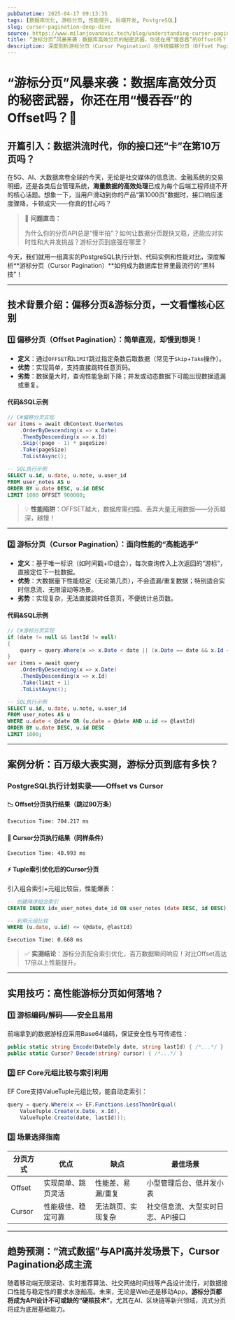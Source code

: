 ```yaml
---
pubDatetime: 2025-04-17 09:13:35
tags: [数据库优化, 游标分页, 性能提升, 后端开发, PostgreSQL]
slug: cursor-pagination-deep-dive
source: https://www.milanjovanovic.tech/blog/understanding-cursor-pagination-and-why-its-so-fast-deep-dive
title: “游标分页”风暴来袭：数据库高效分页的秘密武器，你还在用“慢吞吞”的Offset吗？
description: 深度剖析游标分页（Cursor Pagination）与传统偏移分页（Offset Pagination）在大数据场景下的性能差异，结合PostgreSQL真实执行计划、代码示例与优化技巧，带你掌握API接口高性能分页的最佳实践，助力后端开发能力升级！
---
```


# “游标分页”风暴来袭：数据库高效分页的秘密武器，你还在用“慢吞吞”的Offset吗？🚀

## 开篇引入：数据洪流时代，你的接口还“卡”在第10万页吗？

在5G、AI、大数据席卷全球的今天，无论是社交媒体的信息流、金融系统的交易明细，还是各类后台管理系统，**海量数据的高效处理**已成为每个后端工程师绕不开的核心话题。想象一下，当用户滑动到你的产品“第1000页”数据时，接口响应速度骤降，卡顿成灾——你真的甘心吗？

> 🎯 **问题直击：**
>
> 为什么你的分页API总是“慢半拍”？如何让数据分页既快又稳，还能应对实时性和大并发挑战？游标分页到底强在哪里？

今天，我们就用一组真实的PostgreSQL执行计划、代码实例和性能对比，深度解析**游标分页（Cursor Pagination）**如何成为数据库世界里最流行的“黑科技”！

---

## 技术背景介绍：偏移分页&游标分页，一文看懂核心区别

### 1️⃣ 偏移分页（Offset Pagination）：简单直观，却慢到想哭！

- **定义**：通过`OFFSET`和`LIMIT`跳过指定条数后取数据（常见于`Skip`+`Take`操作）。
- **优势**：实现简单，支持直接跳转任意页码。
- **劣势**：数据量大时，查询性能急剧下降；并发或动态数据下可能出现数据遗漏或重复。

#### 代码&SQL示例

```csharp
// C#偏移分页实现
var items = await dbContext.UserNotes
    .OrderByDescending(x => x.Date)
    .ThenByDescending(x => x.Id)
    .Skip((page - 1) * pageSize)
    .Take(pageSize)
    .ToListAsync();
```

```sql
-- SQL执行示例
SELECT u.id, u.date, u.note, u.user_id
FROM user_notes AS u
ORDER BY u.date DESC, u.id DESC
LIMIT 1000 OFFSET 900000;
```

> 💡 **性能陷阱**：OFFSET越大，数据库需扫描、丢弃大量无用数据——分页越深，越慢！

---

### 2️⃣ 游标分页（Cursor Pagination）：面向性能的“高能选手”

- **定义**：基于唯一标识（如时间戳+ID组合），每次查询传入上次返回的“游标”，直接定位下一批数据。
- **优势**：大数据量下性能稳定（无论第几页），不会遗漏/重复数据；特别适合实时信息流、无限滚动等场景。
- **劣势**：实现复杂，无法直接跳转任意页，不便统计总页数。

#### 代码&SQL示例

```csharp
// C#游标分页实现
if (date != null && lastId != null)
{
    query = query.Where(x => x.Date < date || (x.Date == date && x.Id <= lastId));
}
var items = await query
    .OrderByDescending(x => x.Date)
    .ThenByDescending(x => x.Id)
    .Take(limit + 1)
    .ToListAsync();
```

```sql
-- SQL执行示例
SELECT u.id, u.date, u.note, u.user_id
FROM user_notes AS u
WHERE u.date < @date OR (u.date = @date AND u.id <= @lastId)
ORDER BY u.date DESC, u.id DESC
LIMIT 1000;
```

---

## 案例分析：百万级大表实测，游标分页到底有多快？

### PostgreSQL执行计划实录——Offset vs Cursor

#### 📉 Offset分页执行结果（跳过90万条）

```text
Execution Time: 704.217 ms
```

#### 🚀 Cursor分页执行结果（同样条件）

```text
Execution Time: 40.993 ms
```

#### ⚡ Tuple索引优化后的Cursor分页

引入组合索引+元组比较后，性能爆表：

```sql
-- 创建降序组合索引
CREATE INDEX idx_user_notes_date_id ON user_notes (date DESC, id DESC);

-- 利用元组比较
WHERE (u.date, u.id) <= (@date, @lastId)
```

```text
Execution Time: 0.668 ms
```

> ✅ **实测结论**：游标分页配合索引优化，百万数据瞬间响应！对比Offset高达17倍以上性能提升。

---

## 实用技巧：高性能游标分页如何落地？

### 1️⃣ 游标编码/解码——安全且易用

前端拿到的数据游标应采用Base64编码，保证安全性与可传递性：

```csharp
public static string Encode(DateOnly date, string lastId) { /*...*/ }
public static Cursor? Decode(string? cursor) { /*...*/ }
```

### 2️⃣ EF Core元组比较与索引利用

EF Core支持ValueTuple元组比较，能自动走索引：

```csharp
query = query.Where(x => EF.Functions.LessThanOrEqual(
    ValueTuple.Create(x.Date, x.Id),
    ValueTuple.Create(date, lastId)));
```

### 3️⃣ 场景选择指南

| 分页方式 | 优点               | 缺点               | 最佳场景                          |
| -------- | ------------------ | ------------------ | --------------------------------- |
| Offset   | 实现简单、跳页灵活 | 性能差、易漏/重复  | 小型管理后台、低并发小表          |
| Cursor   | 性能极佳、稳定可靠 | 无法跳页、实现复杂 | 社交信息流、大型实时日志、API接口 |

---

## 趋势预测：“流式数据”与API高并发场景下，Cursor Pagination必成主流

随着移动端无限滚动、实时推荐算法、社交网络时间线等产品设计流行，对数据接口性能与稳定性的要求水涨船高。未来，无论是Web还是移动App，**游标分页都将成为API设计不可或缺的“硬核技术”**。尤其在AI、区块链等新兴领域，流式分页将成为底层基础能力。
